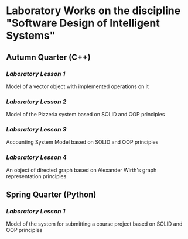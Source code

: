 # Laboratory Works on the discipline "Software Design of Intelligent Systems"

## Autumn Quarter (C++)

### *Laboratory Lesson 1*
Model of a vector object with implemented operations on it
### *Laboratory Lesson 2*
Model of the Pizzeria system based on SOLID and OOP principles
### *Laboratory Lesson 3*
Accounting System Model based on SOLID and OOP principles
### *Laboratory Lesson 4*
An object of directed graph based on Alexander Wirth's graph representation principles
## Spring Quarter (Python)

### *Laboratory Lesson 1*
Model of the system for submitting a course project based on SOLID and OOP principles
